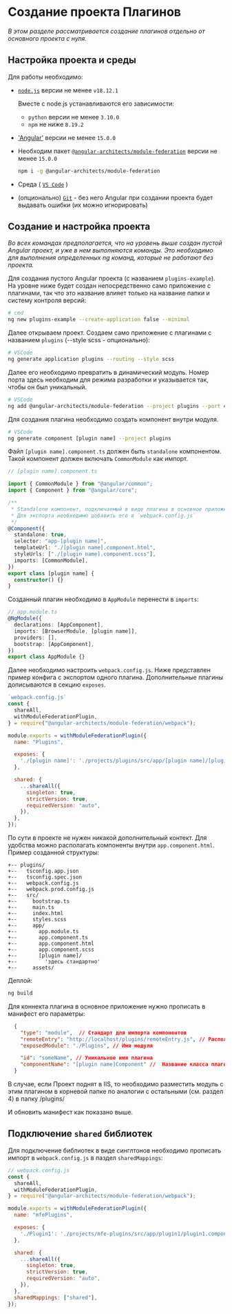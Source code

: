# Создание проекта Плагинов

<i>В этом разделе рассматривается создание плагинов отдельно от основного проекта с нуля.</i>

## Настройка проекта и среды

Для работы необходимо:

* [`node.js`](https://nodejs.org/en/) версии не менее `v18.12.1`

  Вместе с node.js устанавливаются его зависимости:
  * `python` версии не менее `3.10.0`
  * `npm` не ниже `8.19.2`

* ['Angular'](https://angular.io/guide/setup-local) версии не менее `15.0.0`

* Необходим пакет [`@angular-architects/module-federation`](https://www.npmjs.com/package/@angular-architects/module-federation) версии не менее `15.0.0`
  ```bash
  npm i -g @angular-architects/module-federation
  ```

* Среда ( [`VS Code`](https://code.visualstudio.com/) )

* (опционально) [`Git`](`https://git-scm.com/`) - без него Angular при создании проекта будет выдавать ошибки (их можно игнорировать)

## Создание и настройка проекта

<i>Во всех командах предполагается, что на уровень выше создан пустой Angular проект, и уже в нем выполняются команды. Это необходимо для выполнения определенных ng команд, которые не работают без проекта.</i>

Для создания пустого Angular проекта (с названием `plugins-example`). На уровне ниже будет создан непосредственно само приложение с плагинами, так что это название влияет только на название папки и систему контроля версий:

```bash
# cmd
ng new plugins-example --create-application false --minimal
```

Далее открываем проект.
Создаем само приложение с плагинами с названием `plugins` (--style scss - опционально):

```bash
# VSCode
ng generate application plugins --routing --style scss
```

Далее его необходимо превратить в динамический модуль. Номер порта здесь необходим для режима разработки и указывается так, чтобы он был уникальный.

```bash
# VSCode
ng add @angular-architects/module-federation --project plugins --port 4201 --type remote
```

Для создания плагина необходимо создать компонент внутри модуля.

```bash
# VSCode
ng generate component [plugin name] --project plugins
```

Файл `[plugin name].component.ts` должен быть `standalone` компонентом. Такой компонент должен включать `CommonModule` как импорт.

```ts
// [plugin name].component.ts

import { CommonModule } from "@angular/common";
import { Component } from "@angular/core";

/**
 * Standalone компонент, подключаемый в виде плагина в основное приложение
 * Для экспорта необходимо добавить его в `webpack.config.js`
 */
@Component({
  standalone: true,
  selector: "app-[plugin name]",
  templateUrl: "./[plugin name].component.html",
  styleUrls: ["./[plugin name].component.scss"],
  imports: [CommonModule],
})
export class [plugin name] {
  constructor() {}
}
```

Созданный плагин необходимо в `AppModule` перенести в `imports`:
```ts
// app.module.ts
@NgModule({
  declarations: [AppComponent],
  imports: [BrowserModule, [plugin name]],
  providers: [],
  bootstrap: [AppComponent],
})
export class AppModule {}
```

Далее необходимо настроить `webpack.config.js`. Ниже представлен пример конфига с экспортом одного плагина. Дополнительные плагины дописываются в секцию `exposes`.

```js
`webpack.config.js`
const {
  shareAll,
  withModuleFederationPlugin,
} = require("@angular-architects/module-federation/webpack");

module.exports = withModuleFederationPlugin({
  name: "Plugins",

  exposes: {
    './[plugin name]': './projects/plugins/src/app/[plugin name]/[plugin name].component.ts'
  },

  shared: {
    ...shareAll({
      singleton: true,
      strictVersion: true,
      requiredVersion: "auto",
    }),
  },
});
```

По сути в проекте не нужен никакой дополнительный контект. Для удобства можно располагать компоненты внутри `app.component.html`. Пример созданной структуры:
```
+-- plugins/
+--   tsconfig.app.json
+--   tsconfig.spec.json
+--   webpack.config.js
+--   webpack.prod.config.js
+--   src/
+--     bootstrap.ts
+--     main.ts
+--     index.html
+--     styles.scss
+--     app/
+--       app.module.ts
+--       app.component.ts
+--       app.component.html
+--       app.component.scss
+--       [plugin name]/
+--         'здесь стандартно'
+--     assets/
```

Деплой:
```bash
ng build
```

Для коннекта плагина в основное приложение нужно прописать в манифест его параметры:

```json
  {
    "type": "module",  // Стандарт для импорта компонентов
    "remoteEntry": "http://localhost/plugins/remoteEntry.js", // Расположение плагина на сервере
    "exposedModule": "./Plugins", // Имя модуля 

    "id": "someName", // Уникальное имя плагина
    "componentName": "[plugin name]Component" //  Название класса плагина
  }
```

В случае, если Проект поднят в IIS, то необходимо разместить модуль с этим плагином в корневой папке по аналогии с остальными (см. раздел 4) в папку /plugins/

И обновить манифест как показано выше.

## Подключение `shared` библиотек

Для подключение библиотек в виде синглтонов необходимо прописать импорт в `webpack.config.js` в паздел `sharedMappings`:

```js
// webpack.config.js
const {
  shareAll,
  withModuleFederationPlugin,
} = require("@angular-architects/module-federation/webpack");

module.exports = withModuleFederationPlugin({
  name: "mfePlugins",

  exposes: {
    './Plugin1': './projects/mfe-plugins/src/app/plugin1/plugin1.component.ts'
  },

  shared: {
    ...shareAll({
      singleton: true,
      strictVersion: true,
      requiredVersion: "auto",
    }),
  },
  sharedMappings: ["shared"],
});
```
